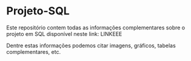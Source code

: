 # Projeto-SQL

Este repositório contem todas as informações complementares sobre o projeto em SQL disponível neste link: LINKEEE

Dentre estas informações podemos citar imagens, gráficos, tabelas complementares, etc.
